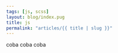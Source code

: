 ```yaml
---
tags: [js, scss]
layout: blog/index.pug
title: js
permalink: "articles/{{ title | slug }}"
---
```

coba coba coba